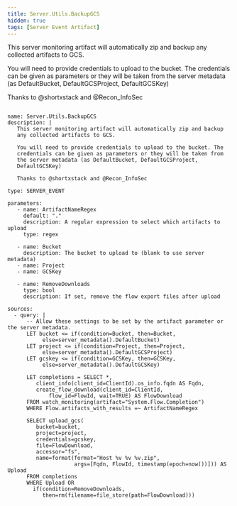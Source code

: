 ```yaml
---
title: Server.Utils.BackupGCS
hidden: true
tags: [Server Event Artifact]
---
```


This server monitoring artifact will automatically zip and backup
any collected artifacts to GCS.

You will need to provide credentials to upload to the bucket. The
credentials can be given as parameters or they will be taken from
the server metadata (as DefaultBucket, DefaultGCSProject,
DefaultGCSKey)

Thanks to @shortxstack and @Recon_InfoSec


<pre><code class="language-yaml">
name: Server.Utils.BackupGCS
description: |
   This server monitoring artifact will automatically zip and backup
   any collected artifacts to GCS.

   You will need to provide credentials to upload to the bucket. The
   credentials can be given as parameters or they will be taken from
   the server metadata (as DefaultBucket, DefaultGCSProject,
   DefaultGCSKey)

   Thanks to @shortxstack and @Recon_InfoSec

type: SERVER_EVENT

parameters:
   - name: ArtifactNameRegex
     default: &quot;.&quot;
     description: A regular expression to select which artifacts to upload
     type: regex

   - name: Bucket
     description: The bucket to upload to (blank to use server metadata)
   - name: Project
   - name: GCSKey

   - name: RemoveDownloads
     type: bool
     description: If set, remove the flow export files after upload

sources:
  - query: |
      -- Allow these settings to be set by the artifact parameter or the server metadata.
      LET bucket &lt;= if(condition=Bucket, then=Bucket,
           else=server_metadata().DefaultBucket)
      LET project &lt;= if(condition=Project, then=Project,
           else=server_metadata().DefaultGCSProject)
      LET gcskey &lt;= if(condition=GCSKey, then=GCSKey,
           else=server_metadata().DefaultGCSKey)

      LET completions = SELECT *,
         client_info(client_id=ClientId).os_info.fqdn AS Fqdn,
         create_flow_download(client_id=ClientId,
             flow_id=FlowId, wait=TRUE) AS FlowDownload
      FROM watch_monitoring(artifact=&quot;System.Flow.Completion&quot;)
      WHERE Flow.artifacts_with_results =~ ArtifactNameRegex

      SELECT upload_gcs(
         bucket=bucket,
         project=project,
         credentials=gcskey,
         file=FlowDownload,
         accessor=&quot;fs&quot;,
         name=format(format=&quot;Host %v %v %v.zip&quot;,
                     args=[Fqdn, FlowId, timestamp(epoch=now())])) AS Upload
      FROM completions
      WHERE Upload OR
        if(condition=RemoveDownloads,
           then=rm(filename=file_store(path=FlowDownload)))

</code></pre>

